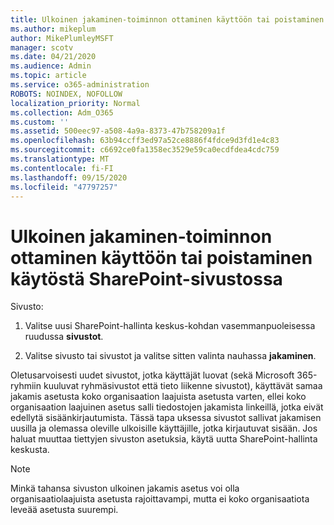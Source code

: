 ```yaml
---
title: Ulkoinen jakaminen-toiminnon ottaminen käyttöön tai poistaminen käytöstä SharePoint-sivustossa
ms.author: mikeplum
author: MikePlumleyMSFT
manager: scotv
ms.date: 04/21/2020
ms.audience: Admin
ms.topic: article
ms.service: o365-administration
ROBOTS: NOINDEX, NOFOLLOW
localization_priority: Normal
ms.collection: Adm_O365
ms.custom: ''
ms.assetid: 500eec97-a508-4a9a-8373-47b758209a1f
ms.openlocfilehash: 63b94ccff3ed97a52ce8886f4fdce9d3fd1e4c83
ms.sourcegitcommit: c6692ce0fa1358ec3529e59ca0ecdfdea4cdc759
ms.translationtype: MT
ms.contentlocale: fi-FI
ms.lasthandoff: 09/15/2020
ms.locfileid: "47797257"
---
```

# <a name="turn-external-sharing-on-or-off-for-a-sharepoint-site"></a>Ulkoinen jakaminen-toiminnon ottaminen käyttöön tai poistaminen käytöstä SharePoint-sivustossa

Sivusto:
  
1. Valitse uusi SharePoint-hallinta keskus-kohdan vasemmanpuoleisessa ruudussa **sivustot**.
    
2. Valitse sivusto tai sivustot ja valitse sitten valinta nauhassa **jakaminen**.
    
Oletusarvoisesti uudet sivustot, jotka käyttäjät luovat (sekä Microsoft 365-ryhmiin kuuluvat ryhmäsivustot että tieto liikenne sivustot), käyttävät samaa jakamis asetusta koko organisaation laajuista asetusta varten, ellei koko organisaation laajuinen asetus salli tiedostojen jakamista linkeillä, jotka eivät edellytä sisäänkirjautumista. Tässä tapa uksessa sivustot sallivat jakamisen uusilla ja olemassa oleville ulkoisille käyttäjille, jotka kirjautuvat sisään. Jos haluat muuttaa tiettyjen sivuston asetuksia, käytä uutta SharePoint-hallinta keskusta.
  
> [!NOTE]
> Minkä tahansa sivuston ulkoinen jakamis asetus voi olla organisaatiolaajuista asetusta rajoittavampi, mutta ei koko organisaatiota leveää asetusta suurempi. 
  

